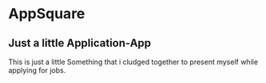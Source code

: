 # AppSquare

## Just a little Application-App

This is just a little Something that i cludged together to present myself while applying for jobs.